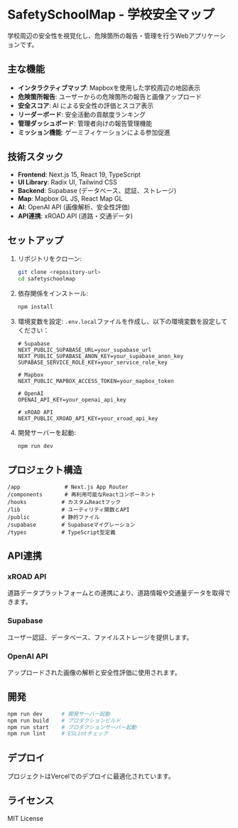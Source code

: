 # SafetySchoolMap - 学校安全マップ

学校周辺の安全性を視覚化し、危険箇所の報告・管理を行うWebアプリケーションです。

## 主な機能

- **インタラクティブマップ**: Mapboxを使用した学校周辺の地図表示
- **危険箇所報告**: ユーザーからの危険箇所の報告と画像アップロード
- **安全スコア**: AI による安全性の評価とスコア表示
- **リーダーボード**: 安全活動の貢献度ランキング
- **管理ダッシュボード**: 管理者向けの報告管理機能
- **ミッション機能**: ゲーミフィケーションによる参加促進

## 技術スタック

- **Frontend**: Next.js 15, React 19, TypeScript
- **UI Library**: Radix UI, Tailwind CSS
- **Backend**: Supabase (データベース、認証、ストレージ)
- **Map**: Mapbox GL JS, React Map GL
- **AI**: OpenAI API (画像解析、安全性評価)
- **API連携**: xROAD API (道路・交通データ)

## セットアップ

1. リポジトリをクローン:
   ```bash
   git clone <repository-url>
   cd safetyschoolmap
   ```

2. 依存関係をインストール:
   ```bash
   npm install
   ```

3. 環境変数を設定:
   `.env.local`ファイルを作成し、以下の環境変数を設定してください：
   ```env
   # Supabase
   NEXT_PUBLIC_SUPABASE_URL=your_supabase_url
   NEXT_PUBLIC_SUPABASE_ANON_KEY=your_supabase_anon_key
   SUPABASE_SERVICE_ROLE_KEY=your_service_role_key
   
   # Mapbox
   NEXT_PUBLIC_MAPBOX_ACCESS_TOKEN=your_mapbox_token
   
   # OpenAI
   OPENAI_API_KEY=your_openai_api_key
   
   # xROAD API
   NEXT_PUBLIC_XROAD_API_KEY=your_xroad_api_key
   ```

4. 開発サーバーを起動:
   ```bash
   npm run dev
   ```

## プロジェクト構造

```
/app              # Next.js App Router
/components       # 再利用可能なReactコンポーネント
/hooks           # カスタムReactフック
/lib             # ユーティリティ関数とAPI
/public          # 静的ファイル
/supabase        # Supabaseマイグレーション
/types           # TypeScript型定義
```

## API連携

### xROAD API
道路データプラットフォームとの連携により、道路情報や交通量データを取得できます。

### Supabase
ユーザー認証、データベース、ファイルストレージを提供します。

### OpenAI API
アップロードされた画像の解析と安全性評価に使用されます。

## 開発

```bash
npm run dev      # 開発サーバー起動
npm run build    # プロダクションビルド
npm run start    # プロダクションサーバー起動
npm run lint     # ESLintチェック
```

## デプロイ

プロジェクトはVercelでのデプロイに最適化されています。

## ライセンス

MIT License